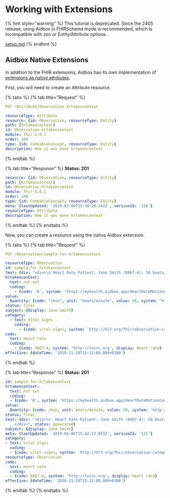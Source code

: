 # Working with Extensions

{% hint style="warning" %}
This tutorial is deprecated. Since the 2405 release, using Aidbox in FHIRSchema mode is recommended, which is incompatible with zen or Entity/Attribute options.

[setup.md](../../../modules/profiling-and-validation/fhir-schema-validator/setup.md "mention")
{% endhint %}

## Aidbox Native Extensions

In addition to the FHIR extensions, Aidbox has its own implementation of [extensions as native attributes](first-class-extensions.md).

First, you will need to create an Attribute resource.

{% tabs %}
{% tab title="Request" %}
```yaml
PUT /Attribute/Observation.hrtakencontext

resourceType: Attribute
resource: {id: Observation, resourceType: Entity}
path: [hrtakencontext]
id: Observation.hrtakencontext
module: fhir-3.0.1
order: 100
type: {id: CodeableConcept, resourceType: Entity}
description: How it was done hrtakencontext
```
{% endtab %}

{% tab title="Response" %}
**Status: 201**

```yaml
resource: {id: Observation, resourceType: Entity}
path: [hrtakencontext]
id: Observation.hrtakencontext
module: fhir-3.0.1
order: 100
type: {id: CodeableConcept, resourceType: Entity}
meta: {lastUpdated: '2019-02-06T15:39:20.242Z', versionId: '120'}
resourceType: Attribute
description: How it was done hrtakencontext
```
{% endtab %}
{% endtabs %}

Now, you can create a resource using the native Aidbox extension.

{% tabs %}
{% tab title="Request" %}
```yaml
PUT /Observation/sample-for-hrtakencontext 

resourceType: Observation
id: sample-for-hrtakencontext
text: {div: "<div>\n Heart Rate Patient: Jane Smith (8867-4): 50 beats/minute\n\ </div>", status: generated}
hrtakencontext:
  text: not set
  coding:
    - {code: '0', system: 'https://myhealth.aidbox.app/HeartRateMotionContext', display: not set}
value:
  Quantity: {code: "/min", unit: "beats/minute", value: 50, system: "http://unitsofmeasure.org"}
status: final
subject: {display: Jane Smith}
category:
  - text: Vital Signs
    coding:
      - {code: vital-signs, system: 'http://hl7.org/fhir/observation-category', display: Vital Signs}
code:
  text: Heart rate
  coding:
    - {code: 8867-4, system: 'http://loinc.org', display: Heart rate}
effective: {dateTime: '2018-11-20T15:12:00.000+0300'}
```
{% endtab %}

{% tab title="Response" %}
**Status: 201**

```yaml
id: sample-for-hrtakencontext
hrtakencontext:
  text: not set
  coding:
  - {code: '0', system: 'https://myhealth.aidbox.app/HeartRateMotionContext', display: not set}
value:
  Quantity: {code: /min, unit: beats/minute, value: 50, system: 'http://unitsofmeasure.org'}
status: final
text: {div: "<div>\n  Heart Rate Patient: Jane Smith (8867-4): 50 beats/minute \n\
    </div>", status: generated}
subject: {display: Jane Smith}
meta: {lastUpdated: '2019-02-06T15:42:13.053Z', versionId: '122'}
category:
- text: Vital Signs
  coding:
  - {code: vital-signs, system: 'http://hl7.org/fhir/observation-category', display: Vital Signs}
resourceType: Observation
code:
  text: Heart rate
  coding:
  - {code: 8867-4, system: 'http://loinc.org', display: Heart rate}
effective: {dateTime: '2018-11-20T15:12:00.000+0300'}
```
{% endtab %}
{% endtabs %}
